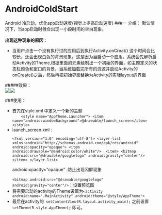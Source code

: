 # AndroidColdStart
Android 冷启动，优化app启动速度(视觉上提高启动速度)
###一 介绍：
默认情况下，当app启动时候会出现一小段时间的空白现象。<br>
<br>**出现这种现象的原因**：

*  当用户点击一个没有执行过的应用后到执行Activity.onCreat() 这个时间会比较长，还会出现白色的背景现象。这是因为当启动一个应用，系统会先解析启动Activity的Theme,根据里面的元素绘制出一个初始的界面，如主题定义的状态栏颜色和窗口的背景，当系统加载完所有的资源并启动Activity的onCreate()之后，然后再把初始界面替换为Activity的实际layout的界面

#####效果：<br>![](https://github.com/hyr0318/AndroidColdStart/blob/master/image/coldstart.gif)![](https://github.com/hyr0318/AndroidColdStart/blob/master/image/no_coldstart.gif)

###使用：
*	首先在style.xml 中定义一个新的主题<br>`    <style name="AppTheme.Launcher">
   <item name="android:windowBackground">@drawable/launch_screen</item>
   </style>`
* launch_screen.xml :<br><pre>
   `<?xml version="1.0" encoding="utf-8"?>
	<layer-list xmlns:android="http://schemas.android.com/apk/res/android"
		 android:opacity="opaque">
    		<item android:drawable="@android:color/white"/> 
	<item>
        <bitmap
            android:src="@drawable/googlelogo"
            android:gravity="center"/>
    	</item>
	</layer-list>`</pre>
	android:opacity="opaque" :防止出现闪屏现象<br>
    <br>`<bitmap
        android:src="@drawable/googlelogo"
        android:gravity="center"/>`：设置预览图
* 将需要启动的activity的Theme设置为`<activity
            android:name=".MainActivity"
            android:theme="@style/AppTheme">`
* 最后在activity的` setContentView(R.layout.activity_main);` 之前设置`setTheme(R.style.AppTheme);` 即可。
